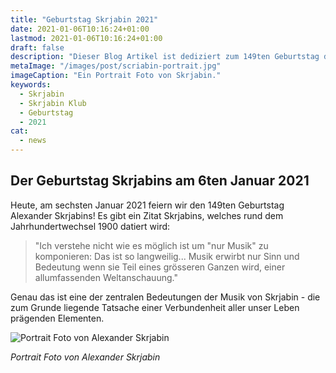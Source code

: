 ```yaml
---
title: "Geburtstag Skrjabin 2021"
date: 2021-01-06T10:16:24+01:00
lastmod: 2021-01-06T10:16:24+01:00
draft: false
description: "Dieser Blog Artikel ist dediziert zum 149ten Geburtstag des Russischen Komponisten Alexander Skrjabin am 6sten Januar 2021. Was macht seine Musik so besonders?"
metaImage: "/images/post/scriabin-portrait.jpg" 
imageCaption: "Ein Portrait Foto von Skrjabin."
keywords:
  - Skrjabin
  - Skrjabin Klub
  - Geburtstag
  - 2021
cat:
  - news
---
```


## Der Geburtstag Skrjabins am 6ten Januar 2021

Heute, am sechsten Januar 2021 feiern wir den 149ten Geburtstag Alexander Skrjabins!
Es gibt ein Zitat Skrjabins, welches rund dem Jahrhundertwechsel 1900 datiert wird: 
> "Ich verstehe nicht wie es möglich ist um "nur Musik" zu komponieren: Das ist so langweilig... Musik erwirbt nur Sinn und Bedeutung wenn sie Teil eines grösseren Ganzen wird, einer allumfassenden Weltanschauung."

Genau das ist eine der zentralen Bedeutungen der Musik von Skrjabin - die zum Grunde liegende Tatsache einer Verbundenheit aller unser Leben prägenden Elementen.

![Portrait Foto von Alexander Skrjabin](/images/post/scriabin-portrait.jpg)

*Portrait Foto von Alexander Skrjabin*
